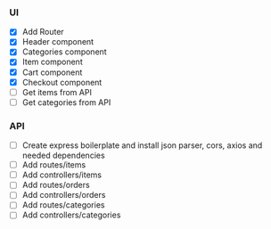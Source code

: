 ### UI ###
- [x] Add Router
- [x] Header component
- [x] Categories component
- [x] Item component
- [x] Cart component
- [x] Checkout component
- [ ] Get items from API
- [ ] Get categories from API

### API ###
- [ ] Create express boilerplate and install json parser, cors, axios and needed dependencies
- [ ] Add routes/items
- [ ] Add controllers/items
- [ ] Add routes/orders
- [ ] Add controllers/orders
- [ ] Add routes/categories
- [ ] Add controllers/categories
